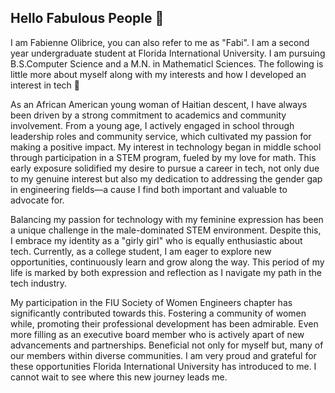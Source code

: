 ## Hello Fabulous People 💖
I am Fabienne Olibrice, you can also refer to me as "Fabi". I am a second year undergraduate student at Florida International University. I am pursuing B.S.Computer Science and a M.N. in Mathematicl Sciences. The following is  little more about myself along with my interests and how I developed an interest in tech 🤩

As an African American young woman of Haitian descent, I have always been driven by a strong commitment to academics and community involvement. From a young age, I actively engaged in school through leadership roles and community service, which cultivated my passion for making a positive impact. My interest in technology began in middle school through participation in a STEM program, fueled by my love for math. This early exposure solidified my desire to pursue a career in tech, not only due to my genuine interest but also my dedication to addressing the gender gap in engineering fields—a cause I find both important and valuable to advocate for.

Balancing my passion for technology with my feminine expression has been a unique challenge in the male-dominated STEM environment. Despite this, I embrace my identity as a "girly girl" who is equally enthusiastic about tech. Currently, as a college student, I am eager to explore new opportunities, continuously learn and grow along the way. This period of my life is marked by both expression and reflection as I navigate my path in the tech industry.

My participation in the FIU Society of Women Engineers chapter has significantly contributed towards this. Fostering a community of women while, promoting their professional development has been admirable. Even more filling as an executive board member who is actively apart of new advancements and partnerships. Beneficial not only for myself but, many of our members within diverse communities. I am very proud and grateful for these opportunities Florida International University has introduced to me. I cannot wait to see where this new journey leads me.
<!--
**Fabienne03/Fabienne03** is a ✨ _special_ ✨ repository because its `README.md` (this file) appears on your GitHub profile.

Here are some ideas to get you started:

- 🔭 I’m currently working on ...
- 🌱 I’m currently learning ...
- 👯 I’m looking to collaborate on ...
- 🤔 I’m looking for help with ...
- 💬 Ask me about ...
- 📫 How to reach me: ...
- 😄 Pronouns: ...
- ⚡ Fun fact: ...
-->
